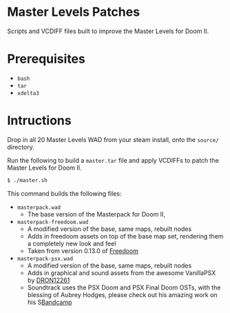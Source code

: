 # Master Levels Patches

Scripts and VCDIFF files built to improve the Master Levels for Doom II.

# Prerequisites

* `bash`
* `tar`
* `xdelta3`

# Intructions

Drop in all 20 Master Levels WAD from your steam install, onto the `source/` directory.

Run the following to build a `master.tar` file and apply VCDIFFs to patch the Master Levels for Doom II.

```bash
$ ./master.sh
```

This command builds the following files:

- `masterpack.wad`
  - The base version of the Masterpack for Doom II, 
- `masterpack-freedoom.wad`
  - A modified version of the base, same maps, rebuilt nodes
  - Adds in freedoom assets on top of the base map set, rendering them a completely new look and feel
  - Taken from version 0.13.0 of [Freedoom](https://github.com/freedoom/freedoom)
- `masterpack-psx.wad`
  - A modified version of the base, same maps, rebuilt nodes
  - Adds in graphical and sound assets from the awesome VanillaPSX by [DRON12261](https://github.com/dron12261games)
  - Soundtrack uses the PSX Doom and PSX Final Doom OSTs, with the blessing of Aubrey Hodges, please check out his amazing work on his S[Bandcamp](https://aubreyhodges.bandcamp.com/)
